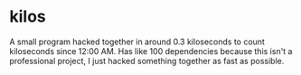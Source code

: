 # kilos

A small program hacked together in around 0.3 kiloseconds to count kiloseconds since 12:00 AM. Has like 100 dependencies because this isn't a professional project, I just hacked something together as fast as possible.